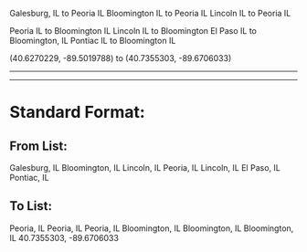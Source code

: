 Galesburg, IL to Peoria IL
Bloomington IL to Peoria IL
Lincoln IL to Peoria IL

Peoria IL to Bloomington IL
Lincoln IL to Bloomington
El Paso IL to Bloomington, IL
Pontiac IL to Bloomington IL


(40.6270229, -89.5019788) to (40.7355303, -89.6706033)

---
---

# Standard Format:

## From List:
Galesburg, IL
Bloomington, IL
Lincoln, IL
Peoria, IL
Lincoln, IL
El Paso, IL
Pontiac, IL

## To List:
Peoria, IL
Peoria, IL
Peoria, IL
Bloomington, IL
Bloomington, IL
Bloomington, IL
40.7355303, -89.6706033